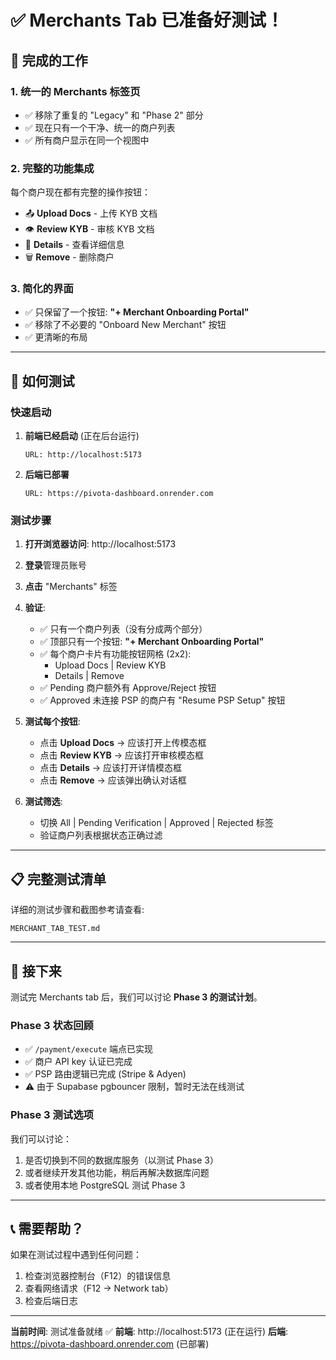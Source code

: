 # ✅ Merchants Tab 已准备好测试！

## 🎉 完成的工作

### **1. 统一的 Merchants 标签页**
- ✅ 移除了重复的 "Legacy" 和 "Phase 2" 部分
- ✅ 现在只有一个干净、统一的商户列表
- ✅ 所有商户显示在同一个视图中

### **2. 完整的功能集成**
每个商户现在都有完整的操作按钮：
- 📤 **Upload Docs** - 上传 KYB 文档
- 👁️ **Review KYB** - 审核 KYB 文档
- 📄 **Details** - 查看详细信息
- 🗑️ **Remove** - 删除商户

### **3. 简化的界面**
- ✅ 只保留了一个按钮: **"+ Merchant Onboarding Portal"**
- ✅ 移除了不必要的 "Onboard New Merchant" 按钮
- ✅ 更清晰的布局

---

## 🧪 如何测试

### **快速启动**

1. **前端已经启动** (正在后台运行)
   ```
   URL: http://localhost:5173
   ```

2. **后端已部署**
   ```
   URL: https://pivota-dashboard.onrender.com
   ```

### **测试步骤**

1. **打开浏览器访问**: http://localhost:5173
2. **登录**管理员账号
3. **点击** "Merchants" 标签
4. **验证**:
   - ✅ 只有一个商户列表（没有分成两个部分）
   - ✅ 顶部只有一个按钮: **"+ Merchant Onboarding Portal"**
   - ✅ 每个商户卡片有功能按钮网格 (2x2):
     - Upload Docs | Review KYB
     - Details | Remove
   - ✅ Pending 商户额外有 Approve/Reject 按钮
   - ✅ Approved 未连接 PSP 的商户有 "Resume PSP Setup" 按钮

5. **测试每个按钮**:
   - 点击 **Upload Docs** → 应该打开上传模态框
   - 点击 **Review KYB** → 应该打开审核模态框
   - 点击 **Details** → 应该打开详情模态框
   - 点击 **Remove** → 应该弹出确认对话框

6. **测试筛选**:
   - 切换 All | Pending Verification | Approved | Rejected 标签
   - 验证商户列表根据状态正确过滤

---

## 📋 完整测试清单

详细的测试步骤和截图参考请查看:
```
MERCHANT_TAB_TEST.md
```

---

## 🔄 接下来

测试完 Merchants tab 后，我们可以讨论 **Phase 3 的测试计划**。

### **Phase 3 状态回顾**
- ✅ `/payment/execute` 端点已实现
- ✅ 商户 API key 认证已完成
- ✅ PSP 路由逻辑已完成 (Stripe & Adyen)
- ⚠️ 由于 Supabase pgbouncer 限制，暂时无法在线测试

### **Phase 3 测试选项**

我们可以讨论：
1. 是否切换到不同的数据库服务（以测试 Phase 3）
2. 或者继续开发其他功能，稍后再解决数据库问题
3. 或者使用本地 PostgreSQL 测试 Phase 3

---

## 📞 需要帮助？

如果在测试过程中遇到任何问题：
1. 检查浏览器控制台（F12）的错误信息
2. 查看网络请求（F12 → Network tab）
3. 检查后端日志

---

**当前时间**: 测试准备就绪 ✅
**前端**: http://localhost:5173 (正在运行)
**后端**: https://pivota-dashboard.onrender.com (已部署)

